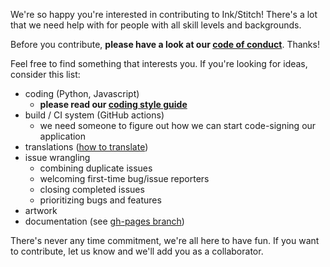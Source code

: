 We're so happy you're interested in contributing to Ink/Stitch!  There's a lot that we need help with for people with all skill levels and backgrounds.

Before you contribute, **please have a look at our [code of conduct](CODE_OF_CONDUCT.md)**.  Thanks!

Feel free to find something that interests you.  If you're looking for ideas, consider this list:

* coding (Python, Javascript)
  * **please read our [coding style guide](CODING_STYLE.md)**
* build / CI system (GitHub actions)
  * we need someone to figure out how we can start code-signing our application
* translations ([how to translate](https://github.com/inkstitch/inkstitch/blob/main/LOCALIZATION.md))
* issue wrangling
  * combining duplicate issues
  * welcoming first-time bug/issue reporters
  * closing completed issues
  * prioritizing bugs and features
* artwork
* documentation (see [gh-pages branch](https://github.com/inkstitch/inkstitch/tree/gh-pages))

There's never any time commitment, we're all here to have fun.  If you want to contribute, let us know and we'll add you as a collaborator.
